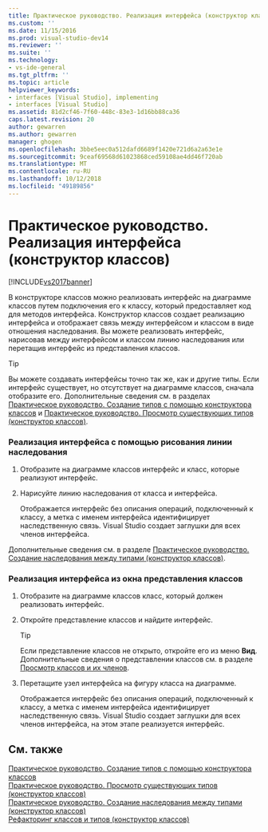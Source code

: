 ```yaml
---
title: Практическое руководство. Реализация интерфейса (конструктор классов) | Документы Майкрософт
ms.custom: ''
ms.date: 11/15/2016
ms.prod: visual-studio-dev14
ms.reviewer: ''
ms.suite: ''
ms.technology:
- vs-ide-general
ms.tgt_pltfrm: ''
ms.topic: article
helpviewer_keywords:
- interfaces [Visual Studio], implementing
- interfaces [Visual Studio]
ms.assetid: 81d2cf46-7f60-448c-83e3-1d16bb88ca36
caps.latest.revision: 20
author: gewarren
ms.author: gewarren
manager: ghogen
ms.openlocfilehash: 3bbe5eec0a512dafd6689f1420e721d6a2a63e1e
ms.sourcegitcommit: 9ceaf69568d61023868ced59108ae4dd46f720ab
ms.translationtype: MT
ms.contentlocale: ru-RU
ms.lasthandoff: 10/12/2018
ms.locfileid: "49189856"
---
```

# <a name="how-to-implement-an-interface-class-designer"></a>Практическое руководство. Реализация интерфейса (конструктор классов)
[!INCLUDE[vs2017banner](../includes/vs2017banner.md)]

В конструкторе классов можно реализовать интерфейс на диаграмме классов путем подключения его к классу, который предоставляет код для методов интерфейса. Конструктор классов создает реализацию интерфейса и отображает связь между интерфейсом и классом в виде отношения наследования. Вы можете реализовать интерфейс, нарисовав между интерфейсом и классом линию наследования или перетащив интерфейс из представления классов.  
  
> [!TIP]
>  Вы можете создавать интерфейсы точно так же, как и другие типы. Если интерфейс существует, но отсутствует на диаграмме классов, сначала отобразите его. Дополнительные сведения см. в разделах [Практическое руководство. Создание типов с помощью конструктора классов](../ide/how-to-create-types-by-using-class-designer.md) и [Практическое руководство. Просмотр существующих типов (конструктор классов)](../ide/how-to-view-existing-types-class-designer.md).  
  
### <a name="to-implement-an-interface-by-drawing-an-inheritance-line"></a>Реализация интерфейса с помощью рисования линии наследования  
  
1.  Отобразите на диаграмме классов интерфейс и класс, которые реализуют интерфейс.  
  
2.  Нарисуйте линию наследования от класса и интерфейса.  
  
     Отображается интерфейс без описания операций, подключенный к классу, а метка с именем интерфейса идентифицирует наследственную связь. Visual Studio создает заглушки для всех членов интерфейса.  
  
 Дополнительные сведения см. в разделе [Практическое руководство. Создание наследования между типами (конструктор классов)](../ide/how-to-create-inheritance-between-types-class-designer.md).  
  
### <a name="to-implement-an-interface-from-the-class-view-window"></a>Реализация интерфейса из окна представления классов  
  
1.  Отобразите на диаграмме классов класс, который должен реализовать интерфейс.  
  
2.  Откройте представление классов и найдите интерфейс.  
  
    > [!TIP]
    >  Если представление классов не открыто, откройте его из меню **Вид**. Дополнительные сведения о представлении классов см. в разделе [Просмотр классов и их членов](http://msdn.microsoft.com/en-us/71e9e8f3-261a-4e0c-87bf-5ec48b8bf333).  
  
3.  Перетащите узел интерфейса на фигуру класса на диаграмме.  
  
     Отображается интерфейс без описания операций, подключенный к классу, а метка с именем интерфейса идентифицирует наследственную связь. Visual Studio создает заглушки для всех членов интерфейса, на этом этапе реализуется интерфейс.  
  
## <a name="see-also"></a>См. также  
 [Практическое руководство. Создание типов с помощью конструктора классов](../ide/how-to-create-types-by-using-class-designer.md)   
 [Практическое руководство. Просмотр существующих типов (конструктор классов)](../ide/how-to-view-existing-types-class-designer.md)   
 [Практическое руководство. Создание наследования между типами (конструктор классов)](../ide/how-to-create-inheritance-between-types-class-designer.md)   
 [Рефакторинг классов и типов (конструктор классов)](../ide/refactoring-classes-and-types-class-designer.md)



